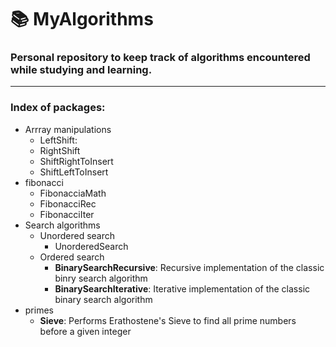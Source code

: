 # 📚 MyAlgorithms
### Personal repository to keep track of algorithms encountered while studying and learning.
***

### Index of packages:
* Arrray manipulations
  * LeftShift: 
  * RightShift
  * ShiftRightToInsert
  * ShiftLeftToInsert
* fibonacci
  * FibonacciaMath
  * FibonacciRec
  * FibonacciIter
* Search algorithms
  * Unordered search
    * UnorderedSearch
  * Ordered search
    * **BinarySearchRecursive**: Recursive implementation of the classic binry search algorithm
    * **BinarySearchIterative**: Iterative implementation of the classic binary search algorithm
 * primes
   * **Sieve**: Performs Erathostene's Sieve to find all prime numbers before a given integer
   
